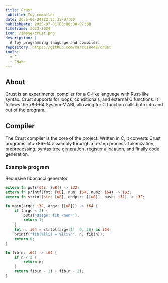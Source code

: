 ```yaml
---
title: Crust
subtitle: Toy compiler
date: 2025-06-24T22:53:35-07:00
publishDate: 2025-07-01T08:00:00-07:00
timeframe: 2023-2024
icon: /image/crust.png
description: |
  A toy programming language and compiler.
repository: https://github.com/marcus8448/crust
tools:
  - C
  - CMake
---
```


## About
Crust is an experimental compiler for a C-like language with Rust-like syntax.
Crust supports for loops, conditionals, and external C functions.
It follows the x86-64 System-V ABI, allowing for C function calls both into and out of the program.

## Compiler
The Crust compiler is the core of the project.
Written in C, it converts Crust programs into x86-64 assembly through a 5-step process:
tokenization, preprocessing, syntax tree generation, register allocation, and finally code generation.

### Example program

Recursive fibonacci generator
```rust
extern fn puts(str: [u8]) -> i32;
extern fn printf(fmt: [u8], num: i64, num2: i64) -> i32;
extern fn strtol(str: [u8], endptr: [[u8]], base: i32) -> i32;

fn main(argc: i32, argv: [[u8]]) -> i64 {
    if (argc < 2) {
        puts("Usage: fib <num>");
        return 1;
    }
    let n: i64 = strtol(argv[1], 0, 10) as i64;
    printf("fib(%lli) = %lli\n", n, fib(n));
    return 0;
}

fn fib(n: i64) -> i64 {
    if n < 2 {
        return n;
    }
    return fib(n - 1) + fib(n - 2);
}
```

